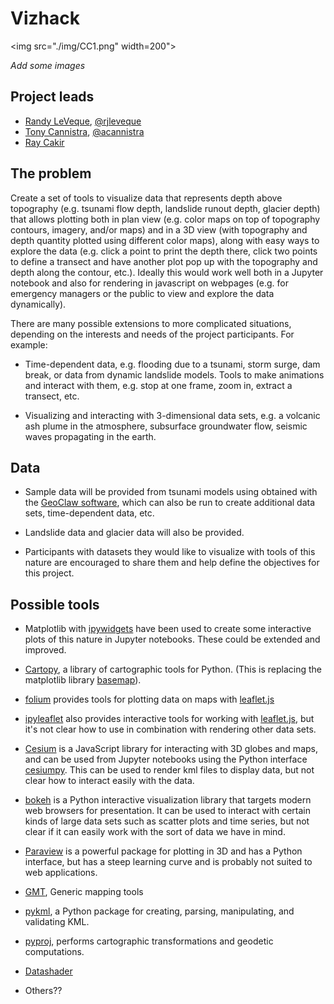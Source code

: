 # Vizhack

<img src="./img/CC1.png" width=200">

*Add some images*

## Project leads

- [Randy LeVeque](http://faculty.washington.edu/rjl/), [@rjleveque](https://github.com/rjleveque)
- [Tony Cannistra](http://escience.washington.edu/people/tony-cannistra/), [@acannistra](https://github.com/acannistra)
- [Ray Cakir](http://file.dnr.wa.gov/publications/ger_bio_recep_cakir.pdf)

## The problem

Create a set of tools to visualize data that represents depth above topography (e.g. tsunami flow depth, landslide runout depth, glacier depth) that allows plotting both in plan view (e.g. color maps on top of topography contours, imagery, and/or maps) and in a 3D view (with topography and depth quantity plotted using different color maps), along with easy ways to explore the data (e.g. click a point to print the depth there, click two points to define a transect and have another plot pop up with the topography and depth along the contour, etc.).  Ideally this would work well both in a Jupyter notebook and also for rendering in javascript on webpages (e.g. for emergency managers or the public to view and explore the data dynamically).

There are many possible extensions to more complicated situations, depending on the interests and needs of the project participants. For example:

- Time-dependent data, e.g. flooding due to a tsunami, storm surge, dam break, or data from dynamic landslide models. Tools to make animations and interact with them, e.g. stop at one frame, zoom in, extract a transect, etc.

- Visualizing and interacting with 3-dimensional data sets, e.g. a volcanic ash plume in the atmosphere, subsurface groundwater flow, seismic waves propagating in the earth.

## Data

- Sample data will be provided from tsunami models using obtained with the [GeoClaw software](http://www.geoclaw.org), which can also be run to create additional data sets, time-dependent data, etc.

- Landslide data and glacier data will also be provided.

- Participants with datasets they would like to visualize with tools of this nature are encouraged to share them and help define the objectives for this project.

## Possible tools

- Matplotlib with [ipywidgets](https://github.com/jupyter-widgets/ipywidgets) have been used to create some interactive plots of this nature in Jupyter notebooks.  These could be extended and improved.

- [Cartopy](http://scitools.org.uk/cartopy/), a library of cartographic tools for Python. (This is replacing the matplotlib library [basemap](https://matplotlib.org/basemap/)).

- [folium](https://github.com/python-visualization/folium) provides tools for plotting data on maps with [leaflet.js](http://leafletjs.com/)

- [ipyleaflet](https://github.com/ellisonbg/ipyleaflet) also provides interactive tools for working with [leaflet.js](http://leafletjs.com/), but it's not clear how to use in combination with rendering other data sets.

- [Cesium](https://cesiumjs.org/) is a JavaScript library for interacting with 3D globes and maps, and can be used from Jupyter notebooks using the Python interface [cesiumpy](https://pypi.python.org/pypi/cesiumpy). This can be used to render kml files to display data, but not clear how to interact easily with the data.

- [bokeh](http://bokehplots.com/pages/about-bokeh.html) is a Python interactive visualization library that targets modern web browsers for presentation. It can be used to interact with certain kinds of large data sets such as scatter plots and time series, but not clear if it can easily work with the sort of data we have in mind.

- [Paraview](https://www.paraview.org/) is a powerful package for plotting in 3D and has a Python interface, but has a steep learning curve and is probably not suited to web applications.

- [GMT](http://gmt.soest.hawaii.edu/), Generic mapping tools

- [pykml](https://pythonhosted.org/pykml/), a Python package for creating, parsing, manipulating, and validating KML.

- [pyproj](https://pypi.python.org/pypi/pyproj), performs cartographic transformations and geodetic computations.

- [Datashader](https://datashader.readthedocs.io/en/latest/)

- Others??
